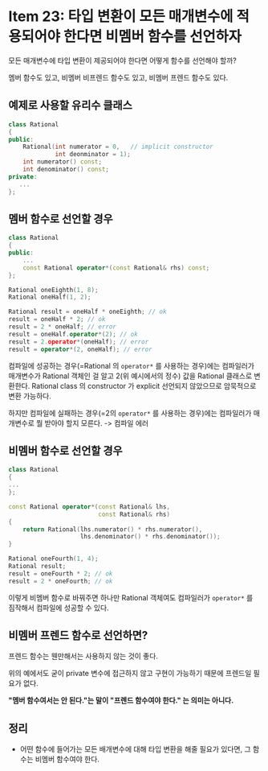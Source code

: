 # Item 23: 타입 변환이 모든 매개변수에 적용되어야 한다면 비멤버 함수를 선언하자

모든 매개변수에 타입 변환이 제공되어야 한다면 어떻게 함수를 선언해야 할까?

멤버 함수도 있고, 비멤버 비프렌드 함수도 있고, 비멤버 프렌드 함수도 있다.

## 예제로 사용할 유리수 클래스

```c++
class Rational
{
public:
    Rational(int numerator = 0,   // implicit constructor
             int deonminator = 1);
    int numerator() const;
    int denominator() const;
private:
   ...
};
```

## 멤버 함수로 선언할 경우

```c++
class Rational
{
public:
    ...
    const Rational operator*(const Rational& rhs) const;
};

Rational oneEighth(1, 8);
Rational oneHalf(1, 2);

Rational result = oneHalf * oneEighth; // ok
result = oneHalf * 2; // ok
result = 2 * oneHalf; // error
result = oneHalf.operator*(2); // ok
result = 2.operator*(oneHalf); // error
result = operator*(2, oneHalf); // error
```

컴파일에 성공하는 경우(=Rational 의 `operator*` 를 사용하는 경우)에는 컴파일러가 매개변수가 Rational 객체인 걸 알고 2(위 예시에서의 정수) 값을 Rational 클래스로 변환한다. Rational class 의 constructor 가 explicit 선언되지 않았으므로 암묵적으로 변환 가능하다.

하지만 컴파일에 실패하는 경우(=2의 `operator*` 를 사용하는 경우)에는 컴파일러가 매개변수로 뭘 받아야 할지 모른다. -> 컴파일 에러

## 비멤버 함수로 선언할 경우

```c++
class Rational
{
...
};

const Rational operator*(const Rational& lhs,
                         const Rational& rhs)
{
    return Rational(lhs.numerator() * rhs.numerator(),
                    lhs.denominator() * rhs.denominator());
}

Rational oneFourth(1, 4);
Rational result;
result = oneFourth * 2; // ok
result = 2 * oneFourth; // ok
```

이렇게 비멤버 함수로 바꿔주면 하나만 Rational 객체여도 컴파일러가 `operator*` 를 짐작해서 컴파일에 성공할 수 있다.

## 비멤버 프렌드 함수로 선언하면?

프렌드 함수는 웬만해서는 사용하지 않는 것이 좋다.

위의 예에서도 굳이 private 변수에 접근하지 않고 구현이 가능하기 때문에 프렌드일 필요가 없다.

**"멤버 함수여서는 안 된다."는 말이 "프렌드 함수여야 한다." 는 의미는 아니다.**



## 정리

- 어떤 함수에 들어가는 모든 배개변수에 대해 타입 변환을 해줄 필요가 있다면, 그 함수는 비멤버 함수여야 한다.

